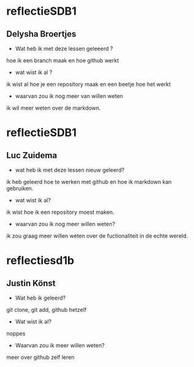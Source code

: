 


# reflectieSDB1
## Delysha Broertjes 

+ Wat heb ik met deze lessen geleeerd ?

hoe ik een branch maak en hoe github werkt 

+ wat wist ik al ? 

ik wist al hoe je een repository maak en een beetje hoe het werkt 

+ waarvan zou ik nog meer van willen weten 

ik wil meer weten over de markdown. 


# reflectieSDB1

## Luc Zuidema

+ wat heb ik met deze lessen nieuw geleerd?

ik heb geleerd hoe te werken met github en hoe ik markdown kan gebruiken.

+ wat wist ik al?

ik wist hoe ik een repository moest maken.

+ waarvan zou ik nog meer willen weten?

ik zou graag meer willen weten over de fuctionaliteit in de echte wereld.

# reflectiesd1b
## Justin Könst

+ Wat heb ik geleerd?
  
git clone, git add, github hetzelf

+ Wat wist ik al?

noppes

+ Waarvan zou ik meer willen weten?

meer over github zelf leren

